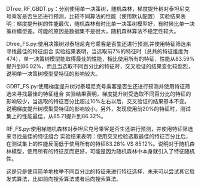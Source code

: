 DTree_RF_GBDT.py：分别使用单一决策树，随机森林，梯度提升树对泰坦尼克号乘客是否生还进行预测，比较不同算法的性能（使用默认配置）
实验结果表明：梯度提升树的性能最优，随机森林有时比单一决策树模型好，有时候比单一决策树模型差。可能的原因是数据集不是很大，随机森林算法不稳定性较大。

Dtree_FS.py:使用决策树对泰坦尼克号乘客是否生还进行预测,并使用特征筛选来寻找最佳的特征组合
实验结果表明，当选取前7%的特征时（总共的特征维度为474），单一决策树模型能取得最佳的性能，相比使用所有的特征，性能从83.59%提升到86.02%，而且当选取不同百分比的特征时，交叉验证的结果变化较剧烈，说明单一决策树模型受特征的影响较大。

GDBT_FS.py:使用梯度提升树对泰坦尼克号乘客是否生还进行预测并使用特征筛选来寻找最佳的特征组合
实验结果表明，梯度提升树受选取不同百分比的特征的影响较少，当选取的特征百分比超过10%左右以后，交叉验证的结果基本不变。说明梯度提升树模型受特征的影响较小。另外，发现使用前20%的特征时，测试集上的性能最佳，从85.71提升到86.32%。

RF_FS.py:使用梯随机森林对泰坦尼克号乘客是否生还进行预测，并使用特征筛选来寻找最佳的特征组合
实验结果表明：使用交叉检验选取最佳的特征百分比后，在测试集上的性能反而低于使用所有的特征83.28% VS 85.12%。说明对于随机森林模型，使用所有的特征反而更好，可能是因为随机森林中本身就引入了特征随机性。

这是只是使用简单地枚举不同百分比的特征来进行特征选择，未来可以尝试其它启发式算法，比如前向搜索算法或者后向搜索算法。

